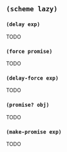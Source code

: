 
## `(scheme lazy)`

### `(delay exp)`

TODO

### `(force promise)`

TODO

### `(delay-force exp)`

TODO

### `(promise? obj)`

TODO

### `(make-promise exp)`

TODO
